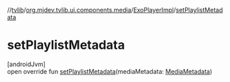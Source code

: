 //[tvlib](../../../index.md)/[org.mjdev.tvlib.ui.components.media](../index.md)/[ExoPlayerImpl](index.md)/[setPlaylistMetadata](set-playlist-metadata.md)

# setPlaylistMetadata

[androidJvm]\
open override fun [setPlaylistMetadata](set-playlist-metadata.md)(mediaMetadata: [MediaMetadata](https://developer.android.com/reference/kotlin/androidx/media3/common/MediaMetadata.html))
